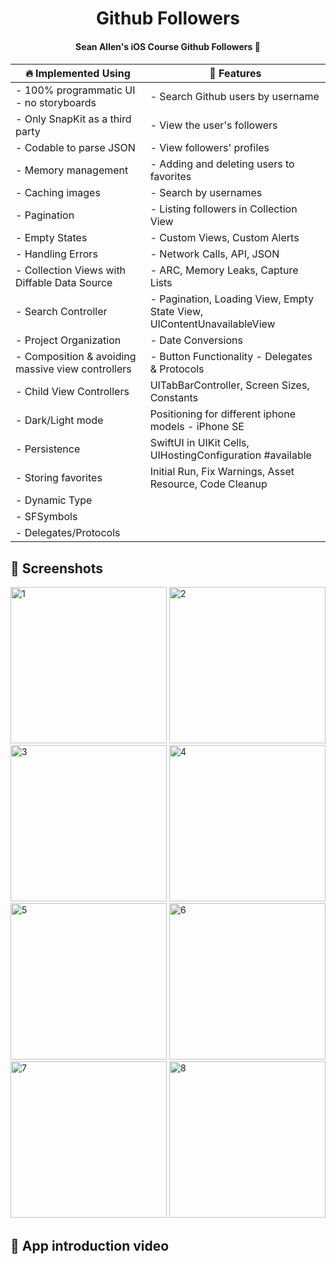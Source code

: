 <h1 align="center"> Github Followers </h1>
<h4 align="center"> Sean Allen's iOS Course Github Followers 🎈 <h4>

| :fire: Implemented Using | :rocket: Features |
| --- | --- |
| - 100% programmatic UI - no storyboards | - Search Github users by username |
| - Only SnapKit as a third party | - View the user's followers |
| - Codable to parse JSON | - View followers' profiles |
| - Memory management | - Adding and deleting users to favorites |
| - Caching images | - Search by usernames |
| - Pagination | - Listing followers in Collection View |
| - Empty States | - Custom Views, Custom Alerts |
| - Handling Errors | - Network Calls, API, JSON |
| - Collection Views with Diffable Data Source | - ARC, Memory Leaks, Capture Lists |
| - Search Controller | - Pagination, Loading View, Empty State View, UIContentUnavailableView |
| - Project Organization | - Date Conversions |
| - Composition & avoiding massive view controllers | - Button Functionality - Delegates & Protocols|
| - Child View Controllers | UITabBarController, Screen Sizes, Constants |
| - Dark/Light mode | Positioning for different iphone models - iPhone SE |
| - Persistence | SwiftUI in UIKit Cells, UIHostingConfiguration #available|
| - Storing favorites | Initial Run, Fix Warnings, Asset Resource, Code Cleanup |
| - Dynamic Type | |
| - SFSymbols | |
| - Delegates/Protocols | |

## 📸 Screenshots

<img width="250" alt="1" src="https://github.com/sedatbarlin/GitHubFollowers/assets/71966913/9b790d04-93ad-4673-9074-29d109cd0b66">
<img width="250" alt="2" src="https://github.com/sedatbarlin/GitHubFollowers/assets/71966913/db784a4c-1809-42c2-8121-9955f74bbf3e">
<img width="250" alt="3" src="https://github.com/sedatbarlin/GitHubFollowers/assets/71966913/f7e0465f-44ab-4fde-a111-419faebfa991">
<img width="250" alt="4" src="https://github.com/sedatbarlin/GitHubFollowers/assets/71966913/14ae76d2-08ed-482d-90ff-7caf13cd2d47">
<img width="250" alt="5" src="https://github.com/sedatbarlin/GitHubFollowers/assets/71966913/25cf76ff-1da8-49fc-a31a-838240ed6faa">
<img width="250" alt="6" src="https://github.com/sedatbarlin/GitHubFollowers/assets/71966913/f2b56a5f-d09b-47f8-88f4-16923c2bab09">
<img width="250" alt="7" src="https://github.com/sedatbarlin/GitHubFollowers/assets/71966913/f284ea32-52fb-4bc9-8132-74cc973fc0b4">
<img width="250" alt="8" src="https://github.com/sedatbarlin/GitHubFollowers/assets/71966913/a859f465-c855-4f44-b431-0e5202934c02">
  
## 🎥 App introduction video


